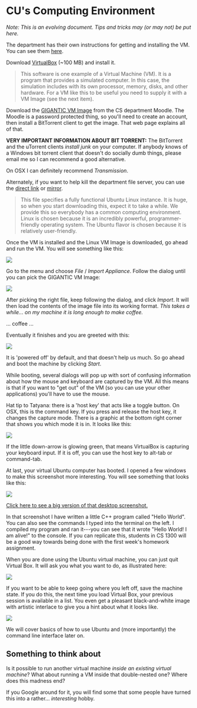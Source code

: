 CU's Computing Environment
============

_Note: This is an evolving document. Tips and tricks may (or may not)
be put here._


The department has their own instructions for getting and installing
the VM. You can see them
[here](http://moodle.cs.colorado.edu/course/view.php?id=78).

Download [VirtualBox](https://www.virtualbox.org/wiki/Downloads) (~100
MB) and install it.

> This software is one example of a Virtual Machine (VM). It is a
  program that provides a simulated computer. In this case, the
  simulation includes with its own processor, memory, disks, and other
  hardware. For a VM like this to be useful you need to supply it with
  a VM Image (see the next item).
  
Download the
[GIGANTIC VM Image](http://moodle.cs.colorado.edu/mod/page/view.php?id=2986)
from the CS department Moodle. The Moodle is a password protected
thing, so you'll need to create an account, then install a BitTorrent
client to get the image. That web page explains all of that.

__VERY IMPORTANT INFORMATION ABOUT BIT TORRENT:__ The BitTorrent and the 
uTorrent clients _install junk_ on your computer. If anybody knows of a 
Windows bit torrent client that doesn't do socially dumb things, please 
email me so I can recommend a good alternative.

On OSX I can definitely recommend _Transmission_.

Alternately, if you want to help kill the department file server, you
can use the
[direct link](http://foundation.cs.colorado.edu/files/CU-CS-VM-S13-v1.1.ova)
or [mirror](http://condor.andysayler.com/files/CU-CS-VM-S13-v1.1.ova).

> This file specifies a fully functional Ubuntu Linux instance. It is
  huge, so when you start downloading this, expect it to take a
  while. We provide this so everybody has a common computing
  environment. Linux is chosen because it is an incredibly powerful,
  programmer-friendly operating system. The Ubuntu flavor is chosen
  because it is relatively user-friendly.
  
Once the VM is installed and the Linux VM Image is downloaded, go
ahead and run the VM. You will see something like this:

![](https://raw.github.com/johnsogg/cs1300/master/recitations/img/virt-box-1.png)

Go to the menu and choose _File_ / _Import Appliance_. Follow the
dialog until you can pick the GIGANTIC VM Image:

![](https://raw.github.com/johnsogg/cs1300/master/recitations/img/virt-box-2.png)

After picking the right file, keep following the dialog, and click
_Import_. It will then load the contents of the image file into its
working format. _This takes a while... on my machine it is long enough
to make coffee._

... coffee ...

Eventually it finishes and you are greeted with this:

![](https://raw.github.com/johnsogg/cs1300/master/recitations/img/virt-box-3.png)

It is 'powered off' by default, and that doesn't help us much. So go
ahead and boot the machine by clicking _Start_.

While booting, several dialogs will pop up with sort of confusing
information about how the mouse and keyboard are captured by the
VM. All this means is that if you want to "get out" of the VM (so you
can use your other applications) you'll have to use the mouse.

Hat tip to Tatyana: there is a 'host key' that acts like a toggle
button. On OSX, this is the command key. If you press and release the
host key, it changes the capture mode. There is a graphic at the
bottom right corner that shows you which mode it is in. It looks
like this:

![](https://raw.github.com/johnsogg/cs1300/master/recitations/img/virt-box-7.png)

If the little down-arrow is glowing green, that means VirtualBox is
capturing your keyboard input. If it is off, you can use the host key
to alt-tab or command-tab.

At last, your virtual Ubuntu computer has booted. I opened a few
windows to make this screenshot more interesting. You will see
something that looks like this:

![](https://raw.github.com/johnsogg/cs1300/master/recitations/img/virt-box-4.png)

[Click here to see a big version of that desktop screenshot.](https://raw.github.com/johnsogg/cs1300/master/recitations/img/virt-box-4-large.png) 

In that screenshot I have written a little C++ program called "Hello
World". You can also see the commands I typed into the terminal on the
left. I compiled my program and ran it---you can see that it wrote
"Hello World! I am alive!" to the console. If you can replicate this,
students in CS 1300 will be a good way towards being done with the
first week's homework assignment.

When you are done using the Ubuntu virtual machine, you can just quit
Virtual Box. It will ask you what you want to do, as illustrated here:

![](https://raw.github.com/johnsogg/cs1300/master/recitations/img/virt-box-5.png)

If you want to be able to keep going where you left off, save the
machine state. If you do this, the next time you load Virtual Box,
your previous session is available in a list. You even get a pleasant
black-and-white image with artistic interlace to give you a hint about
what it looks like.

![](https://raw.github.com/johnsogg/cs1300/master/recitations/img/virt-box-6.png)

We will cover basics of how to use Ubuntu and (more importantly) the
command line interface later on.

Something to think about
--------

Is it possible to run another virtual machine _inside an existing
virtual machine_? What about running a VM inside that double-nested
one? Where does this madness end?

If you Google around for it, you will find some that some people have
turned this into a rather... _interesting_ hobby.
